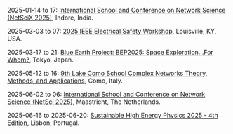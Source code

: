 2025-01-14 to 17: [International School and Conference on Network Science (NetSciX 2025)](https://netscix2025.iiti.ac.in "NetSciX 2025 focuses on network science, covering complex networks, graph theory, and their applications. Key topics include social network analysis, biological networks, epidemic modeling, and network dynamics. The event bridges computational methods, statistical physics, and data science to study interconnected systems in sociology, biology, and technology."), Indore, India.

2025-03-03 to 07: [2025 IEEE Electrical Safety Workshop](https://esw.nfpa.org/ "The workshop focuses on electrical safety in scientific and industrial settings, with applications to high-energy physics facilities. Topics include arc flash mitigation, grounding systems, and safety protocols for high-voltage equipment. It discusses standards and technologies to ensure safe operation in research environments like accelerators."), Louisville, KY, USA.

2025-03-17 to 21: [Blue Earth Project: BEP2025: Space Exploration...For Whom?](https://www.blueearthproject.com/bep2025 "BEP2025 explores the societal and scientific aspects of space exploration. Topics include space-based particle detection, astrophysical observations, and ethical considerations. Discussions cover technologies for space missions and their implications for fundamental physics and global collaboration."), Tokyo, Japan.

2025-05-12 to 16: [9th Lake Como School Complex Networks Theory, Methods, and Applications](https://ntmi.lakecomoschool.org/ "Covers complex network theory and applications. Topics include network analysis, graph algorithms, and applications in social, biological, and technological systems."), Como, Italy.

2025-06-02 to 06: [International School and Conference on Network Science (NetSci 2025)](https://netsci2025.github.io "NetSci 2025 focuses on network science, covering graph algorithms, network dynamics, and optimization. Topics include community detection, epidemic modeling, and network robustness, with applications in social networks and biology, emphasizing computational approaches to complex networks."), Maastricht, The Netherlands.

2025-06-16 to 2025-06-20: [Sustainable High Energy Physics 2025 - 4th Edition](https://indico.cern.ch/event/1392136/ "Sustainable HEP 2025 explores sustainable practices in high-energy physics, focusing on environmental impact. Topics include energy-efficient computing, green detector technologies, and carbon-neutral experiments. Discussions advance sustainable methodologies for particle physics research."), Lisbon, Portugal.

